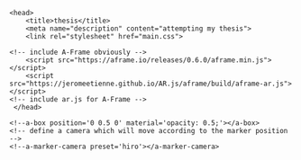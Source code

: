 <html>
    
    <head>
        <title>thesis</title>
        <meta name="description" content="attempting my thesis">
        <link rel="stylesheet" href="main.css">
   
    <!-- include A-Frame obviously -->
        <script src="https://aframe.io/releases/0.6.0/aframe.min.js"></script>
        <script src="https://jeromeetienne.github.io/AR.js/aframe/build/aframe-ar.js"></script>
    <!-- include ar.js for A-Frame -->
     </head>
 
 <!--body style='margin : 0px; overflow: hidden;'>
  <a-scene embedded arjs>
    <!-- create your content here. just a box for now -->
    <!--a-box position='0 0.5 0' material='opacity: 0.5;'></a-box>
    <!-- define a camera which will move according to the marker position -->
    <!--a-marker-camera preset='hiro'></a-marker-camera>
  </a-scene>
  
</body -->


<body>
    <a-scene embedded arjs> 
        <a-entity scale="5 5 5"> </a-entity>
            <a-image src="img/fire.png" scale="-1 1 1" rotation="-90 0 0"></a-image>
            <a-text value="HELLLO" color="red" rotation="-90 0 0"></a-text>
            <!--a-animation attribute="rotation" to="90 360 0" dur="9000" repeat="indefinite" easing="linear"></a-animation-->
        <a-marker-camera preset='hiro'></a-marker-camera>
    </a-scene>
    
</body>


</html>
